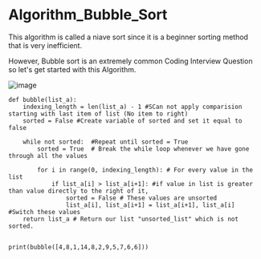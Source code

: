 # Algorithm_Bubble_Sort

This algorithm is called a niave sort since it is a beginner sorting method that is very inefficient. 

However, Bubble sort is an extremely common Coding Interview Question so let's get started with this Algorithm.

![image](https://user-images.githubusercontent.com/66803124/118487655-cc7a8880-b6cf-11eb-9f9e-8b735ae0fb82.png)

```
def bubble(list_a):
    indexing_length = len(list_a) - 1 #SCan not apply comparision starting with last item of list (No item to right)
    sorted = False #Create variable of sorted and set it equal to false

    while not sorted:  #Repeat until sorted = True
        sorted = True  # Break the while loop whenever we have gone through all the values

        for i in range(0, indexing_length): # For every value in the list
            if list_a[i] > list_a[i+1]: #if value in list is greater than value directly to the right of it,
                sorted = False # These values are unsorted
                list_a[i], list_a[i+1] = list_a[i+1], list_a[i] #Switch these values
    return list_a # Return our list "unsorted_list" which is not sorted.


print(bubble([4,8,1,14,8,2,9,5,7,6,6]))
```
